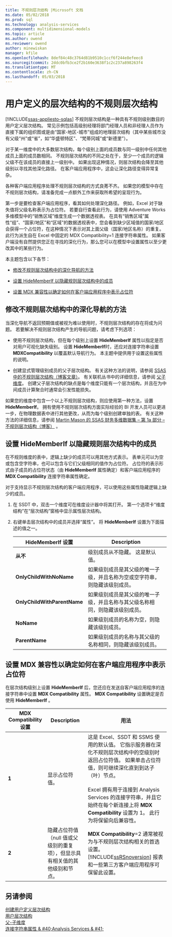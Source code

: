 ```yaml
---
title: 不规则层次结构 |Microsoft 文档
ms.date: 05/02/2018
ms.prod: sql
ms.technology: analysis-services
ms.component: multidimensional-models
ms.topic: article
ms.author: owend
ms.reviewer: owend
author: minewiskan
manager: kfile
ms.openlocfilehash: 8def84c48c3764d81b9510c1ccf6f244e8efeec8
ms.sourcegitcommit: 2ddc0bfb3ce2f2b160e3638f1c2c237a898263f4
ms.translationtype: MT
ms.contentlocale: zh-CN
ms.lasthandoff: 05/03/2018
---
```

# <a name="user-defined-hierarchies---ragged-hierarchies"></a>用户定义的层次结构的不规则层次结构
[!INCLUDE[ssas-appliesto-sqlas](../../includes/ssas-appliesto-sqlas.md)]
  不规则层次结构是一种具有不规则级别数目的用户定义层次结构。 常见示例包括高级别经理将部门经理人员和非经理人员作为直接下属的组织图或是由“国家-地区-城市”组成的地理层次结构（其中某些城市没有父级“州”或“省”，如“华盛顿特区”、“梵蒂冈城”或“新德里”）。  
  
 对于某一维度中的大多数层次结构，每个级别上面的成员数与同一级别中任何其他成员上面的成员数相同。 不规则层次结构的不同之处在于，至少一个成员的逻辑父级不在该成员的直接上一级别中。 如果出现这种情况，则层次结构会降至其他级别以寻找其他深化路径。 在客户端应用程序中，这会让深化路径变得异常复杂。  
  
 各种客户端应用程序处理不规则层次结构的方式良莠不齐。 如果您的模型中存在不规则层次结构，请准备完成一点额外工作来获取所希望的呈现行为。  
  
 第一步是要检查客户端应用程序，看其如何处理深化路径。 例如，Excel 对于缺失值将父级名称表示为占位符。 若要自行查看此行为，请使用 Adventure Works 多维模型中的“销售区域”维度生成一个数据透视表。 在具有“销售区域”属性“组”、“国家/地区”和“区域”的数据透视表中，您会看到缺少区域值的国家/地区会获得一个占位符，在这种情况下表示对其上面父级（国家/地区名称）的重复。 此行为派生自在 Excel 中固定的 MDX Compatibility=1 连接字符串属性。 如果客户端没有自然提供您正在寻找的深化行为，那么您可以在模型中设置属性以至少更改其中的某些行为。  
  
 本主题包含以下各节：  
  
-   [修改不规则层次结构中的深化导航的方法](#bkmk_approach)  
  
-   [设置 HideMemberIf 以隐藏规则层次结构中的成员](#bkmk_Hide)  
  
-   [设置 MDX 兼容性以确定如何在客户端应用程序中表示占位符](#bkmk_Mdx)  
  
##  <a name="bkmk_approach"></a> 修改不规则层次结构中的深化导航的方法  
 当深化导航不返回预期值或被视为难以使用时，不规则层次结构的存在将成为问题。 若要解决不规则层次结构产生的导航问题，请考虑下列选项：  
  
-   使用不规则层次结构，但在每个级别上设置 **HideMemberIf** 属性以指定是否对用户可视化缺失级别。 设置 **HideMemberIf**时，还应对连接字符串设置 **MDXCompatibility** 以覆盖默认导航行为。 本主题中提供用于设置这些属性的说明。  
  
-   创建显式管理级别成员的父子层次结构。 有关这种方法的说明，请参阅 [SSAS 中的不规则层次结构（博客文章）](http://dwbi1.wordpress.com/2011/03/30/ragged-hierarchy-in-ssas/)。 有关联机丛书中的详细信息，请参阅 [父子维度](../../analysis-services/multidimensional-models/parent-child-dimension.md)。 创建父子层次结构的缺点是每个维度只能有一个层次结构，并且在为中间成员计算聚合时通常会引发性能损失。  
  
 如果您的维度中包含一个以上不规则层次结构，则应使用第一种方法，设置 **HideMemberIf**。 拥有使用不规则层次结构方面实际经验的 BI 开发人员可以更进一步，在物理数据表中进行其他更改，从而为每个级别创建单独的表。 有关这种方法的详细信息，请参阅 [Martin Mason 的 SSAS 财务多维数据集 – 第 1a 部分 – 不规则层次结构（博客）](http://martinmason.wordpress.com/2012/03/03/the-ssas-financial-cubepart-1aragged-hierarchies-cont/) 。  
  
##  <a name="bkmk_Hide"></a> 设置 HideMemberIf 以隐藏规则层次结构中的成员  
 在不规则维度的表中，逻辑上缺少的成员可以用其他方式表示。 表单元可以为空或包含空字符串，也可以包含与它们父级相同的值作为占位符。 占位符的表示形式由子成员的占位符状态（由 **HideMemberIf** 属性确定）和客户端应用程序的 **MDX Compatibility** 连接字符串属性确定。  
  
 对于支持显示不规则层次结构的客户端应用程序，可以使用这些属性隐藏逻辑上缺少的成员。  
  
1.  在 SSDT 中，双击一个维度可在维度设计器中将其打开。 第一个选项卡“维度结构”在“层次结构”窗格中显示属性层次结构。  
  
2.  右键单击层次结构中的成员并选择“属性”。 将 **HideMemberIf** 设置为下面描述的值之一。  
  
    |HideMemberIf 设置|Description|  
    |--------------------------|-----------------|  
    |**从不**|级别成员从不隐藏。 这是默认值。|  
    |**OnlyChildWithNoName**|如果级别成员是其父级的唯一子级，并且名称为空或空字符串，则隐藏该级别成员。|  
    |**OnlyChildWithParentName**|如果级别成员是其父级的唯一子级，并且名称与其父级名称相同，则隐藏该级别成员。|  
    |**NoName**|如果级别成员的名称为空，则隐藏该级别成员。|  
    |**ParentName**|如果级别成员的名称与其父级的名称相同，则隐藏该级别成员。|  
  
##  <a name="bkmk_Mdx"></a> 设置 MDX 兼容性以确定如何在客户端应用程序中表示占位符  
 在层次结构级别上设置 **HideMemberIf** 后，您还应在发送自客户端应用程序的连接字符串中设置 **MDX Compatibility** 属性。 **MDX Compatibility** 设置确定是否使用 **HideMemberIf** 。  
  
|MDX Compatibility 设置|Description|用法|  
|-------------------------------|-----------------|-----------|  
|**1**|显示占位符值。|这是 Excel、SSDT 和 SSMS 使用的默认值。 它指示服务器在深化不规则层次结构中的空级别时返回占位符值。 如果单击占位符值，则可继续深化直到到达子（叶）节点。<br /><br /> Excel 拥有用于连接到 Analysis Services 的连接字符串，并且它始终在每个新连接上将 **MDX Compatibility** 设置为 1。 此行为将保留向后兼容性。|  
|**2**|隐藏占位符值（null 值或父级别的重复项），但显示具有相关值的其他级别和节点。|**MDX Compatibility**=2 通常被视为与不规则层次结构相关的首选设置。 [!INCLUDE[ssRSnoversion](../../includes/ssrsnoversion-md.md)] 报表和一些第三方客户端应用程序可保留此设置。|  
  
## <a name="see-also"></a>另请参阅  
 [创建用户定义层次结构](../../analysis-services/multidimensional-models/user-defined-hierarchies-create.md)   
 [用户层次结构](../../analysis-services/multidimensional-models-olap-logical-dimension-objects/user-hierarchies.md)   
 [父-子维度](../../analysis-services/multidimensional-models/parent-child-dimension.md)   
 [连接字符串属性 & #40;Analysis Services & #41;](../../analysis-services/instances/connection-string-properties-analysis-services.md)  
  
  
